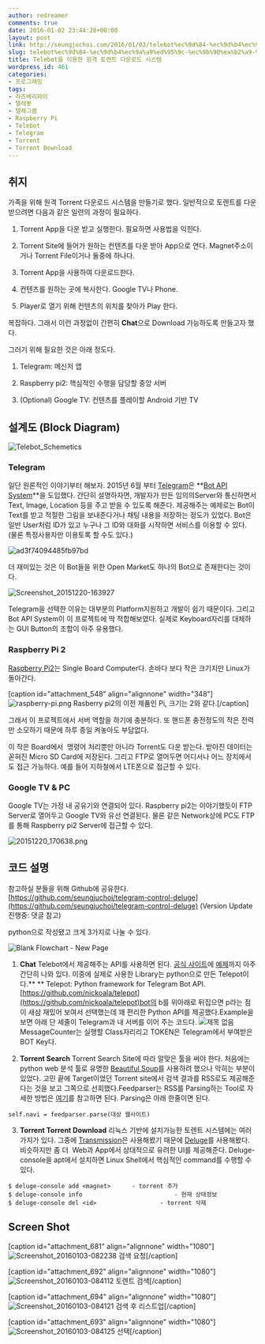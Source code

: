 ```yaml
---
author: redreamer
comments: true
date: 2016-01-02 23:44:28+00:00
layout: post
link: http://seungjuchoi.com/2016/01/03/telebot%ec%9d%84-%ec%9d%b4%ec%9a%a9%ed%95%9c-%ec%9b%90%ea%b2%a9-%ed%86%a0%eb%a0%8c%ed%8a%b8-%eb%8b%a4%ec%9a%b4%eb%a1%9c%eb%93%9c-%ec%8b%9c%ec%8a%a4%ed%85%9c/
slug: telebot%ec%9d%84-%ec%9d%b4%ec%9a%a9%ed%95%9c-%ec%9b%90%ea%b2%a9-%ed%86%a0%eb%a0%8c%ed%8a%b8-%eb%8b%a4%ec%9a%b4%eb%a1%9c%eb%93%9c-%ec%8b%9c%ec%8a%a4%ed%85%9c
title: Telebot을 이용한 원격 토렌트 다운로드 시스템
wordpress_id: 461
categories:
- 프로그래밍
tags:
- 라즈베리파이
- 텔레봇
- 텔레그램
- Raspberry Pi
- Telebot
- Telegram
- Torrent
- Torrent Download
---
```


## 




## 취지


가족을 위해 원격 Torrent 다운로드 시스템을 만들기로 했다. 일반적으로 토렌트를 다운 받으려면 다음과 같은 일련의 과정이 필요하다.



	
  1. Torrent App을 다운 받고 실행한다. 필요하면 사용법을 익힌다.

	
  2. Torrent Site에 들어가 원하는 컨텐츠를 다운 받아 App으로 연다. Magnet주소이거나 Torrent File이거나 둘중에 하나다.

	
  3. Torrent App을 사용하여 다운로드한다.

	
  4. 컨텐츠를 원하는 곳에 복사한다. Google TV나 Phone.

	
  5. Player로 열기 위해 컨텐츠의 위치를 찾아가 Play 한다.


복잡하다. 그래서 이런 과정없이 간편히 **Chat**으로 Download 가능하도록 만들고자 했다.

그러기 위해 필요한 것은 아래 정도다.



	
  1. Telegram: 메신저 앱

	
  2. Raspberry pi2: 핵심적인 수행을 담당할 중앙 서버

	
  3. (Optional) Google TV: 컨텐츠를 플레이할 Android 기반 TV




## 설계도 (Block Diagram)


![Telebot_Schemetics](https://redreamer.files.wordpress.com/2015/12/telebot_schemetics.png)


### Telegram


일단 원론적인 이야기부터 해보자. 2015년 6월 부터 [Telegram](https://telegram.org/)은 **[Bot API System](https://core.telegram.org/bots/api)**을 도입했다. 간단히 설명하자면, 개발자가 만든 임의의Server와 통신하면서 Text, Image, Location 등을 주고 받을 수 있도록 해준다. 제공해주는 예제로는 Bot이 Text를 받고 적절한 그림을 보내준다거나 채팅 내용을 저장하는 정도가 있었다. Bot은 일반 User처럼 ID가 있고 누구나 그 ID와 대화를 시작하면 서비스를 이용할 수 있다. (물론 특정사용자만 이용토록 할 수도 있다.)

![ad3f74094485fb97bd](https://redreamer.files.wordpress.com/2015/12/ad3f74094485fb97bd.jpg)

더 재미있는 것은 이 Bot들을 위한 Open Market도 하나의 Bot으로 존재한다는 것이다.

![Screenshot_20151220-163927](https://redreamer.files.wordpress.com/2015/12/screenshot_20151220-163927.png?w=576)

Telegram을 선택한 이유는 대부분의 Platform지원하고 개발이 쉽기 때문이다. 그리고 Bot API System이 이 프로젝트에 딱 적합해보였다. 실제로 Keyboard자리를 대체하는 GUI Button의 조합이 아주 유용했다.


### Raspberry Pi 2


[Raspberry Pi2](https://www.raspberrypi.org/products/raspberry-pi-2-model-b/)는 Single Board Computer다. 손바다 보다 작은 크기지만 Linux가 돌아간다.

[caption id="attachment_548" align="alignnone" width="348"]![raspberry-pi.png](https://redreamer.files.wordpress.com/2015/12/raspberry-pi.png) Rasberry pi2의 이전 제품인 Pi, 크기는 2와 같다.[/caption]

그래서 이 프로젝트에서 서버 역할을 하기에 충분하다. 또 핸드폰 충전정도의 작은 전력만 소모하기 때문에 하루 종일 켜놓아도 부담없다.

이 작은 Board에서  명령어 처리뿐만 아니라 Torrent도 다운 받는다. 받아진 데이터는 꼳혀진 Micro SD Card에 저장된다. 그리고 FTP로 열어두면 어디서나 어느 장치에서도 접근 가능하다. 예를 들어 지하철에서 LTE폰으로 접근할 수 있다.


### Google TV & PC


Google TV는 가정 내 공유기와 연결되어 있다. Raspberry pi2는 이야기했듯이 FTP Server로 열어두고 Google TV와 유선 연결된다. 물론 같은 Network상에 PC도 FTP를 통해 Raspberry pi2 Server에 접근할 수 있다.

![20151220_170638.png](https://redreamer.files.wordpress.com/2015/12/20151220_170638.png)




## 코드 설명


참고하실 분들을 위해 Github에 공유한다.
[https://github.com/seungjuchoi/telegram-control-deluge](https://github.com/seungjuchoi/telegram-control-deluge)
(Version Update 진행중: 댓글 참고)

python으로 작성됐고 크게 3가지로 나눌 수 있다.

![Blank Flowchart - New Page](https://redreamer.files.wordpress.com/2016/01/blank-flowchart-new-page2.png)



	
  1. **Chat**
Telebot에서 제공해주는 API를 사용하면 된다. [공식 사이트](https://core.telegram.org/bots)에 [예제](https://core.telegram.org/bots/samples)까지 아주 간단히 나와 있다. 이중에 실제로 사용한 Library는 python으로 만든 Telepot이다.**
**
Telepot: Python framework for Telegram Bot API.
[https://github.com/nickoala/telepot](https://github.com/nickoala/telepot)bot의 b를 위아래로 뒤집으면 p라는 점이 새삼 재밌어 보여서 선택했는데 꽤 편리한 Python API를 제공했다.Example을 보면 아래 단 세줄이 Telegram과 내 서버를 이어 주는 코드다.
![제목 없음](https://redreamer.files.wordpress.com/2016/01/eca09cebaaa9-ec9786ec9d8c.png)
MessageCounter는 실행할 Class자리리고 TOKEN은 Telegram에서 부여받은 BOT Key다.

	
  2. **Torrent Search**
Torrent Search Site에 따라 알맞은 툴을 써야 한다. 처음에는 python web 분석 툴로 유명한 [Beautiful Soup](http://www.crummy.com/software/BeautifulSoup/)를 사용하려 했으나 막히는 부분이 있었다. 고민 끝에 Target이었던 Torrent site에서 검색 결과를 RSS로도 제공해준다는 것을 보고 그쪽으로 선회했다.Feedparser는 RSS를 Parsing하는 Tool로 자세한 방법은 [여기](http://pythonhosted.org/feedparser/)를 참고하면 된다.
Parsing은 아래 한줄이면 된다.
~~~~
self.navi = feedparser.parse(대상 웹사이트)
~~~~

	
  3. **Torrent Torrent Download**
리눅스 기반에 설치가능한 토렌트 시스템에는 여러 가지가 있다. 그중에 [Transmission](http://www.transmissionbt.com/)은 사용해봤기 때문에 [Deluge](http://www.deluge-torrent.org/)를 사용해봤다. 비슷하지만 좀 더  Web과 App에서 상대적으로 유려한 UI를 제공해준다.
Deluge-console을 apt에서 설치하면 Linux Shell에서 핵심적인 command를 수행할 수 있다.
~~~~
$ deluge-console add <magnet>      - torrent 추가
$ deluge-console info                          - 현재 상태정보
$ deluge-console del <id>                  - torrent 삭제
~~~~





## Screen Shot


[caption id="attachment_681" align="alignnone" width="1080"]![Screenshot_20160103-082238](https://redreamer.files.wordpress.com/2016/01/screenshot_20160103-082238.png) 검색 요청[/caption]

[caption id="attachment_692" align="alignnone" width="1080"]![Screenshot_20160103-084112](https://redreamer.files.wordpress.com/2016/01/screenshot_20160103-084112.png) 토렌트 검색[/caption]

[caption id="attachment_694" align="alignnone" width="1080"]![Screenshot_20160103-084121](https://redreamer.files.wordpress.com/2016/01/screenshot_20160103-084121.png) 검색 후 리스트업[/caption]

[caption id="attachment_693" align="alignnone" width="1080"]![Screenshot_20160103-084125](https://redreamer.files.wordpress.com/2016/01/screenshot_20160103-084125.png) 선택[/caption]




